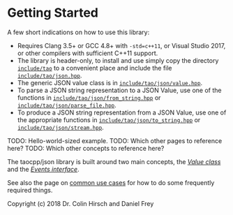 # Getting Started

A few short indications on how to use this library:

* Requires Clang 3.5+ or GCC 4.8+ with `-std=c++11`, or Visual Studio 2017, or other compilers with sufficient C++11 support.
* The library is header-only, to install and use simply copy the directory [`include/tao`](include/tao) to a convenient place and include the file [`include/tao/json.hpp`](include/tao/json.hpp).
* The generic JSON value class is in [`include/tao/json/value.hpp`](include/tao/json/value.hpp).
* To parse a JSON string representation to a JSON Value, use one of the functions in [`include/tao/json/from_string.hpp`](include/tao/json/from_string.hpp) or [`include/tao/json/parse_file.hpp`](include/tao/json/parse_file.hpp).
* To produce a JSON string representation from a JSON Value, use one of the appropriate functions in [`include/tao/json/to_string.hpp`](include/tao/json/to_string.hpp) or [`include/tao/json/stream.hpp`](include/tao/json/stream.hpp).

TODO: Hello-world-sized example.
TODO: Which other pages to reference here?
TODO: Which other concepts to reference here?

The taocpp/json library is built around two main concepts, the [*Value class*](Value-Class.md) and the [*Events interface*](Events-Interface.md).

See also the page on [common use cases](Common-Use-Cases.md) for how to do some frequently required things.

Copyright (c) 2018 Dr. Colin Hirsch and Daniel Frey
